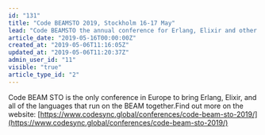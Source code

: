 ```yaml
---
id: "131"
title: "Code BEAMSTO 2019, Stockholm 16-17 May"
lead: "Code BEAMSTO the annual conference for Erlang, Elixir and other languages running on the BEAM"
article_date: "2019-05-16T00:00:00Z"
created_at: "2019-05-06T11:16:05Z"
updated_at: "2019-05-06T11:20:37Z"
admin_user_id: "11"
visible: "true"
article_type_id: "2"
---
```

Code BEAM STO is the only conference in Europe to bring Erlang, Elixir, and all of the languages that run on the BEAM together.Find out more on the website: [https://www.codesync.global/conferences/code-beam-sto-2019/](https://www.codesync.global/conferences/code-beam-sto-2019/)